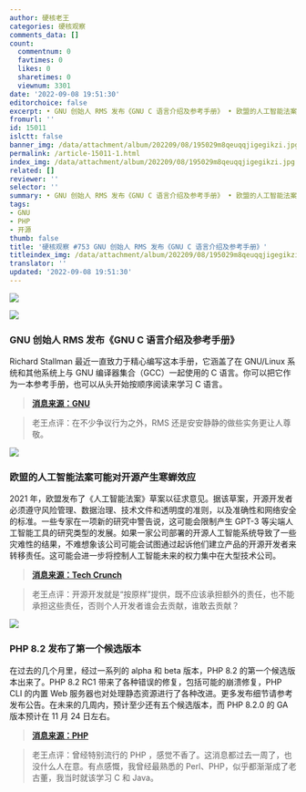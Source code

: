 ```yaml
---
author: 硬核老王
categories: 硬核观察
comments_data: []
count:
  commentnum: 0
  favtimes: 0
  likes: 0
  sharetimes: 0
  viewnum: 3301
date: '2022-09-08 19:51:30'
editorchoice: false
excerpt: • GNU 创始人 RMS 发布《GNU C 语言介绍及参考手册》 • 欧盟的人工智能法案可能对开源产生寒蝉效应 • PHP 8.2 发布了第一个候选版本
fromurl: ''
id: 15011
islctt: false
banner_img: /data/attachment/album/202209/08/195029m8qeuqqjigegikzi.jpg
permalink: /article-15011-1.html
index_img: /data/attachment/album/202209/08/195029m8qeuqqjigegikzi.jpg
related: []
reviewer: ''
selector: ''
summary: • GNU 创始人 RMS 发布《GNU C 语言介绍及参考手册》 • 欧盟的人工智能法案可能对开源产生寒蝉效应 • PHP 8.2 发布了第一个候选版本
tags:
- GNU
- PHP
- 开源
thumb: false
title: '硬核观察 #753 GNU 创始人 RMS 发布《GNU C 语言介绍及参考手册》'
titleindex_img: /data/attachment/album/202209/08/195029m8qeuqqjigegikzi.jpg
translator: ''
updated: '2022-09-08 19:51:30'
---
```


![](/data/attachment/album/202209/08/195029m8qeuqqjigegikzi.jpg)


![](/data/attachment/album/202209/08/195043f6qotqp2u9pusj5l.jpg)


### GNU 创始人 RMS 发布《GNU C 语言介绍及参考手册》


Richard Stallman 最近一直致力于精心编写这本手册，它涵盖了在 GNU/Linux 系统和其他系统上与 GNU 编译器集合（GCC）一起使用的 C 语言。你可以把它作为一本参考手册，也可以从头开始按顺序阅读来学习 C 语言。



> 
> **[消息来源：GNU](https://lists.gnu.org/archive/html/info-gnu/2022-09/msg00005.html)**
> 
> 
> 



> 
> 老王点评：在不少争议行为之外，RMS 还是安安静静的做些实务更让人尊敬。
> 
> 
> 


![](/data/attachment/album/202209/08/195051m95n1i1k55b555pk.jpg)


### 欧盟的人工智能法案可能对开源产生寒蝉效应


2021 年，欧盟发布了《人工智能法案》草案以征求意见。据该草案，开源开发者必须遵守风险管理、数据治理、技术文件和透明度的准则，以及准确性和网络安全的标准。一些专家在一项新的研究中警告说，这可能会限制产生 GPT-3 等尖端人工智能工具的研究类型的发展。如果一家公司部署的开源人工智能系统导致了一些灾难性的结果，不难想象该公司可能会试图通过起诉他们建立产品的开源开发者来转移责任。这可能会进一步将控制人工智能未来的权力集中在大型技术公司。



> 
> **[消息来源：Tech Crunch](https://techcrunch.com/2022/09/06/the-eus-ai-act-could-have-a-chilling-effect-on-open-source-efforts-experts-warn/)**
> 
> 
> 



> 
> 老王点评：开源开发就是“按原样”提供，既不应该承担额外的责任，也不能承担这些责任，否则个人开发者谁会去贡献，谁敢去贡献？
> 
> 
> 


![](/data/attachment/album/202209/08/195107izqalgfqq93li8xf.jpg)


### PHP 8.2 发布了第一个候选版本


在过去的几个月里，经过一系列的 alpha 和 beta 版本，PHP 8.2 的第一个候选版本出来了。PHP 8.2 RC1 带来了各种错误的修复，包括可能的崩溃修复，PHP CLI 的内置 Web 服务器也对处理静态资源进行了各种改进。更多发布细节请参考发布公告。在未来的几周内，预计至少还有五个候选版本，而 PHP 8.2.0 的 GA 版本预计在 11 月 24 日左右。



> 
> **[消息来源：PHP](https://www.php.net/archive/2022.php#2022-09-01-4)**
> 
> 
> 



> 
> 老王点评：曾经特别流行的 PHP ，感觉不香了。这消息都过去一周了，也没什么人在意。有点感慨，我曾经最熟悉的 Perl、PHP，似乎都渐渐成了老古董，我当时就该学习 C 和 Java。
> 
> 
>